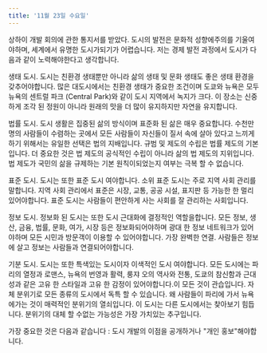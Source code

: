 ```yaml
---
title: '11월 23일 수요일'
---
```

상하이 개발 회의에 관한 통지서를 받았다. 도시의 발전은 문화적 성향에주의를 기울여야하며, 세계에서 유명한 도시가되기가 어렵습니다. 저는 경제 발전 과정에서 도시가 다음과 같이 노력해야한다고 생각합니다.

생태 도시. 도시는 친환경 생태뿐만 아니라 삶의 생태 및 문화 생태도 좋은 생태 환경을 갖추어야합니다. 많은 대도시에서는 친환경 생태가 중요한 조건이며 도쿄와 뉴욕은 모두 뉴욕의 센트럴 파크 (Central Park)와 같이 도시 지역에서 녹지가 크다. 이 장소는 신중하게 조각 된 정원이 아니라 원래의 맛을 더 많이 유지하지만 자연을 유지합니다.

법률 도시. 도시 생활은 집중된 삶의 방식이며 표준화 된 삶은 매우 중요합니다. 수천만 명의 사람들이 수렴하는 곳에서 모든 사람들이 자신들이 질서 속에 살아 있다고 느끼게하기 위해서는 유일한 선택은 법의 지배입니다. 규범 및 제도의 수립은 법률 제도의 기본입니다. 더 중요한 것은 법 제도의 공식적인 수립이 아니라 삶의 법 제도의 지위입니다. 법 제도가 국민의 삶을 규제하는 기본 원칙이되었는지 여부는 극복 할 수 없습니다.

표준 도시. 도시는 또한 표준 도시 여야합니다. 소위 표준 도시는 주로 지역 사회 관리를 말합니다. 지역 사회 관리에서 표준은 시장, 교통, 공공 시설, 표지판 등 가능한 한 멀리 있어야합니다. 표준 도시는 사람들이 편안하게 사는 사회를 잘 관리하는 사회입니다.

정보 도시. 정보화 된 도시는 또한 도시 근대화에 결정적인 역할을합니다. 모든 정보, 생산, 금융, 법률, 문화, 여가, 시장 등은 정보화되어야하며 광대 한 정보 네트워크가 있어야하며 모든 시민과 방문객이 이용할 수 있어야합니다. 가장 완벽한 연결. 사람들은 정보에 살고 정보는 사람들과 연결되어야합니다.

기분 도시. 도시는 또한 특색있는 도시이자 이색적인 도시 여야합니다. 모든 도시에는 파리의 열정과 로맨스, 뉴욕의 번영과 활력, 룽쟈 오의 역사와 전통, 도쿄의 참신함과 근대성과 같은 고유 한 스타일과 고유 한 감정이 있어야합니다.이 모든 것이 관습입니다. 자체 분위기로 모든 종류의 도시에서 독특 할 수 있습니다. 왜 사람들이 파리에 가서 뉴욕에가는 것이 매력적인 분위기의 열쇠입니다. 이 도시는 다른 도시에서는 찾아보기 힘듭니다. 분위기의 대체 할 수없는 가능성은 가장 가치있는 추구입니다.

가장 중요한 것은 다음과 같습니다 : 도시 개발의 이점을 공개하거나 "개인 홍보"해야합니다.

